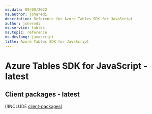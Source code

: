 ```yaml
---
ms.data: 09/09/2022
ms.author: joheredi
description: Reference for Azure Tables SDK for JavaScript
author: joheredi
ms.service: tables
ms.topic: reference
ms.devlang: javascript
title: Azure Tables SDK for JavaScript
---
```

# Azure Tables SDK for JavaScript - latest

## Client packages - latest
[!INCLUDE [client-packages](tables-client-index.md)]
